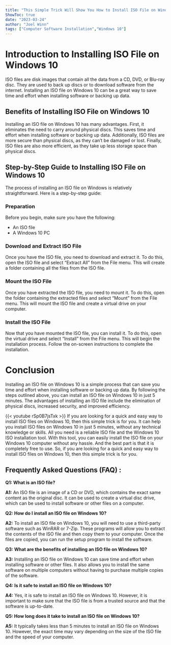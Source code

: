 ```yaml
---
title: "This Simple Trick Will Show You How to Install ISO File on Windows 10 in Just 5 Minutes!"
ShowToc: true 
date: "2023-03-24"
author: "Joel Winn" 
tags: ["Computer Software Installation","Windows 10"]
---
```

# Introduction to Installing ISO File on Windows 10
ISO files are disk images that contain all the data from a CD, DVD, or Blu-ray disc. They are used to back up discs or to download software from the internet. Installing an ISO file on Windows 10 can be a great way to save time and effort when installing software or backing up data. 

## Benefits of Installing ISO File on Windows 10
Installing an ISO file on Windows 10 has many advantages. First, it eliminates the need to carry around physical discs. This saves time and effort when installing software or backing up data. Additionally, ISO files are more secure than physical discs, as they can’t be damaged or lost. Finally, ISO files are also more efficient, as they take up less storage space than physical discs. 

## Step-by-Step Guide to Installing ISO File on Windows 10
The process of installing an ISO file on Windows  is relatively straightforward. Here is a step-by-step guide: 

### Preparation
Before you begin, make sure you have the following:
- An ISO file
- A Windows 10 PC

### Download and Extract ISO File
Once you have the ISO file, you need to download and extract it. To do this, open the ISO file and select “Extract All” from the File menu. This will create a folder containing all the files from the ISO file. 

### Mount the ISO File
Once you have extracted the ISO file, you need to mount it. To do this, open the folder containing the extracted files and select “Mount” from the File menu. This will mount the ISO file and create a virtual drive on your computer. 

### Install the ISO File
Now that you have mounted the ISO file, you can install it. To do this, open the virtual drive and select “Install” from the File menu. This will begin the installation process. Follow the on-screen instructions to complete the installation. 

# Conclusion
Installing an ISO file on Windows 10 is a simple process that can save you time and effort when installing software or backing up data. By following the steps outlined above, you can install an ISO file on Windows 10 in just 5 minutes. The advantages of installing an ISO file include the elimination of physical discs, increased security, and improved efficiency.

{{< youtube rSp0B7jsTxk >}} 
If you are looking for a quick and easy way to install ISO files on Windows 10, then this simple trick is for you. It can help you install ISO files on Windows 10 in just 5 minutes, without any technical knowledge or skills. All you need is a reliable ISO file and the Windows 10 ISO installation tool. With this tool, you can easily install the ISO file on your Windows 10 computer without any hassle. And the best part is that it is completely free to use. So, if you are looking for a quick and easy way to install ISO files on Windows 10, then this simple trick is for you.

## Frequently Asked Questions (FAQ) :
**Q1: What is an ISO file?**

**A1:** An ISO file is an image of a CD or DVD, which contains the exact same content as the original disc. It can be used to create a virtual disc drive, which can be used to install software or other files on a computer. 

**Q2: How do I install an ISO file on Windows 10?**

**A2:** To install an ISO file on Windows 10, you will need to use a third-party software such as WinRAR or 7-Zip. These programs will allow you to extract the contents of the ISO file and then copy them to your computer. Once the files are copied, you can run the setup program to install the software. 

**Q3: What are the benefits of installing an ISO file on Windows 10?**

**A3:** Installing an ISO file on Windows 10 can save time and effort when installing software or other files. It also allows you to install the same software on multiple computers without having to purchase multiple copies of the software. 

**Q4: Is it safe to install an ISO file on Windows 10?**

**A4:** Yes, it is safe to install an ISO file on Windows 10. However, it is important to make sure that the ISO file is from a trusted source and that the software is up-to-date. 

**Q5: How long does it take to install an ISO file on Windows 10?**

**A5:** It typically takes less than 5 minutes to install an ISO file on Windows 10. However, the exact time may vary depending on the size of the ISO file and the speed of your computer.





